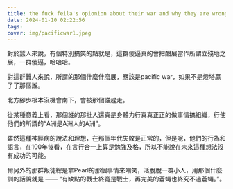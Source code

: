 ```yaml
---
title: the fuck feila's opionion about their war and why they are wrong
date: 2024-01-10 02:22:56
tags:
cover: img/pacificwar1.jpeg
---
```


對於蠶人來說，有個特別搞笑的點就是，這群傻逼真的會把酣展當作所謂立殘地之展，一群傻逼，哈哈哈。

對這群蠶人來說，所謂的那個什麼什麼展，應該是pacific war，如果不是燈塔贏了了那個誰。

北方腳步根本沒機會南下，會被那個誰趕走。

從某種意義上看，那個誰的那批人還真是身體力行真真正正的做事情搞組織，行使他們的所謂的“A洲是A洲人的A洲”。

雖然這種神經病的說法和理想，在那個年代失敗是正常的，但是呢，他們的行為和語言，在100年後看，在言行合一上算是勉強及格，所以不能說在未來這種想法沒有成功的可能。

爾另外的那群叛徒總是拿Pearl的那個事情來嘲笑，活脫脫一群小人，用那個什麼訓的話說就是 —— “有缺點的戰士終竟是戰士，再完美的蒼蠅也終究不過蒼蠅。”。